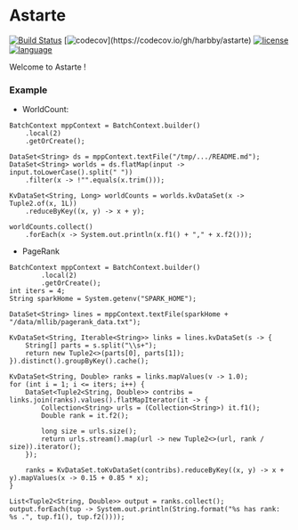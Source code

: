 # Astarte 
[![Build Status](https://api.travis-ci.com/harbby/astarte.svg?branch=master)](https://travis-ci.com/harbby/astarte)
[![codecov](https://codecov.io/gh/harbby/astarte/branch/master/graph/badge.svg?)](https://codecov.io/gh/harbby/astarte)
[![license](https://img.shields.io/badge/license-apache_v2-groon.svg)]()
[![language](https://img.shields.io/badge/language-java_8_11_17-green.svg)]()


Welcome to Astarte !


### Example
* WorldCount:
```
BatchContext mppContext = BatchContext.builder()
    .local(2)
    .getOrCreate();

DataSet<String> ds = mppContext.textFile("/tmp/.../README.md");
DataSet<String> worlds = ds.flatMap(input -> input.toLowerCase().split(" "))
    .filter(x -> !"".equals(x.trim()));

KvDataSet<String, Long> worldCounts = worlds.kvDataSet(x -> Tuple2.of(x, 1L))
    .reduceByKey((x, y) -> x + y);

worldCounts.collect()
    .forEach(x -> System.out.println(x.f1() + "," + x.f2()));
```
* PageRank
```
BatchContext mppContext = BatchContext.builder()
        .local(2)
        .getOrCreate();
int iters = 4;
String sparkHome = System.getenv("SPARK_HOME");

DataSet<String> lines = mppContext.textFile(sparkHome + "/data/mllib/pagerank_data.txt");

KvDataSet<String, Iterable<String>> links = lines.kvDataSet(s -> {
    String[] parts = s.split("\\s+");
    return new Tuple2<>(parts[0], parts[1]);
}).distinct().groupByKey().cache();

KvDataSet<String, Double> ranks = links.mapValues(v -> 1.0);
for (int i = 1; i <= iters; i++) {
    DataSet<Tuple2<String, Double>> contribs = links.join(ranks).values().flatMapIterator(it -> {
        Collection<String> urls = (Collection<String>) it.f1();
        Double rank = it.f2();

        long size = urls.size();
        return urls.stream().map(url -> new Tuple2<>(url, rank / size)).iterator();
    });

    ranks = KvDataSet.toKvDataSet(contribs).reduceByKey((x, y) -> x + y).mapValues(x -> 0.15 + 0.85 * x);
}

List<Tuple2<String, Double>> output = ranks.collect();
output.forEach(tup -> System.out.println(String.format("%s has rank:  %s .", tup.f1(), tup.f2())));
```

